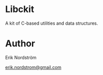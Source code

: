 Libckit
=======

A kit of C-based utilities and data structures.


Author
======

Erik Nordström

erik.nordstrom@gmail.com

